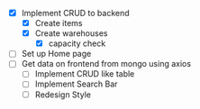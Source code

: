 - [x] Implement CRUD to backend
  - [x] Create items
  - [x] Create warehouses
    - [x] capacity check
- [ ] Set up Home page
- [ ] Get data on frontend from mongo using axios
  - [ ] Implement CRUD like table
  - [ ] Implement Search Bar
  - [ ] Redesign Style